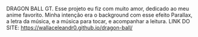 DRAGON BALL GT. 
Esse projeto eu fiz com muito amor, dedicado ao meu anime favorito.
Minha intenção era o background com esse efeito Parallax, a letra da música, e a música para tocar, e acompanhar a leitura.
LINK DO SITE: https://wallaceleandr0.github.io/dragon-ball/
